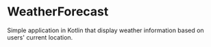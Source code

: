 # WeatherForecast
Simple application in Kotlin that display weather information based on users' current location.
